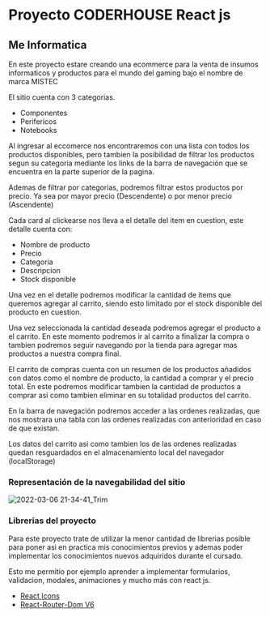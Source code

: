 # Proyecto CODERHOUSE React js

## Me Informatica

En este proyecto estare creando una ecommerce para la venta de insumos informaticos y productos para el mundo del gaming bajo el nombre de marca MISTEC

El sitio cuenta con 3 categorias.

- Componentes
- Perifericos
- Notebooks

Al ingresar al eccomerce nos encontraremos con una lista con todos los productos disponibles, pero tambien la posibilidad de filtrar los productos segun su categoria mediante los links de la barra de navegación que se encuentra en la parte superior de la pagina.

Ademas de filtrar por categorias, podremos filtrar estos productos por precio. Ya sea por mayor precio (Descendente) o por menor precio (Ascendente)

Cada card al clickearse nos lleva a el detalle del item en cuestion, este detalle cuenta con:

- Nombre de producto
- Precio
- Categoria
- Descripcion
- Stock disponible

Una vez en el detalle podremos modificar la cantidad de items que queremos agregar al carrito, siendo esto limitado por el stock disponible del producto en cuestion.

Una vez seleccionada la cantidad deseada podremos agregar el producto a el carrito. En este momento podremos ir al carrito a finalizar la compra o tambien podremos seguir navegando por la tienda para agregar mas productos a nuestra compra final.

El carrito de compras cuenta con un resumen de los productos añadidos con datos como el nombre de producto, la cantidad a comprar y el precio total. En este podremos modificar tambien la cantidad de productos a comprar asi como tambien eliminar en su totalidad productos del carrito.

En la barra de navegación podremos acceder a las ordenes realizadas, que nos mostrara una tabla con las ordenes realizadas con anterioridad en caso de que existan.

Los datos del carrito asi como tambien los de las ordenes realizadas quedan resguardados en el almacenamiento local del navegador (localStorage)

### Representación de la navegabilidad del sitio

![2022-03-06 21-34-41_Trim](https://user-images.githubusercontent.com/78933518/156951759-543542de-3362-4142-8421-977c3eda7cfa.gif)

### Librerias del proyecto

Para este proyecto trate de utilizar la menor cantidad de librerias posible para poner asi en practica mis conocimientos previos y ademas poder implementar los conocimientos nuevos adquiridos durante el cursado.

Esto me permitio por ejemplo aprender a implementar formularios, validacion, modales, animaciones y mucho más con react js.

- [React Icons](https://react-icons.github.io/react-icons)
- [React-Router-Dom V6](https://reactrouter.com/docs/en/v6)
